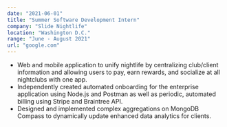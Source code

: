 ```yaml
---
date: "2021-06-01"
title: "Summer Software Development Intern"
company: "Slide Nightlife"
location: "Washington D.C."
range: "June - August 2021"
url: "google.com"
---
```


- Web and mobile application to unify nightlife by centralizing club/client information and allowing users to pay, earn rewards, and socialize at all nightclubs with one app.
- Independently created automated onboarding for the enterprise application using Node.js and Postman as well as periodic, automated billing using Stripe and Braintree API.
- Designed and implemented complex aggregations on MongoDB Compass to dynamically update enhanced data analytics for clients.
